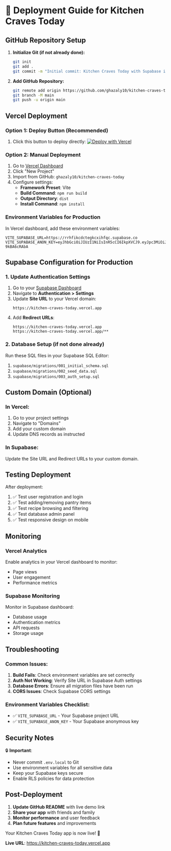 # 🚀 Deployment Guide for Kitchen Craves Today

## GitHub Repository Setup

1. **Initialize Git (if not already done):**
   ```bash
   git init
   git add .
   git commit -m "Initial commit: Kitchen Craves Today with Supabase integration"
   ```

2. **Add GitHub Repository:**
   ```bash
   git remote add origin https://github.com/ghazaly10/kitchen-craves-today.git
   git branch -M main
   git push -u origin main
   ```

## Vercel Deployment

### Option 1: Deploy Button (Recommended)
1. Click this button to deploy directly:
   [![Deploy with Vercel](https://vercel.com/button)](https://vercel.com/new/clone?repository-url=https://github.com/ghazaly10/kitchen-craves-today)

### Option 2: Manual Deployment
1. Go to [Vercel Dashboard](https://vercel.com/dashboard)
2. Click "New Project"
3. Import from GitHub: `ghazaly10/kitchen-craves-today`
4. Configure settings:
   - **Framework Preset**: Vite
   - **Build Command**: `npm run build`
   - **Output Directory**: `dist`
   - **Install Command**: `npm install`

### Environment Variables for Production

In Vercel dashboard, add these environment variables:

```
VITE_SUPABASE_URL=https://rrhfikcdctegkcxihfqc.supabase.co
VITE_SUPABASE_ANON_KEY=eyJhbGciOiJIUzI1NiIsInR5cCI6IkpXVCJ9.eyJpc3MiOiJzdXBhYmFzZSIsInJlZiI6InJyaGZpa2NkY3RlZ2tjeGloZnFjIiwicm9sZSI6ImFub24iLCJpYXQiOjE3NTExOTc5MjMsImV4cCI6MjA2Njc3MzkyM30.nmgiYyjS6Kh24ggWOYYBCQLzobsWz_Fa-9kBA6cRAbA
```

## Supabase Configuration for Production

### 1. Update Authentication Settings
1. Go to your [Supabase Dashboard](https://supabase.com/dashboard)
2. Navigate to **Authentication > Settings**
3. Update **Site URL** to your Vercel domain:
   ```
   https://kitchen-craves-today.vercel.app
   ```
4. Add **Redirect URLs**:
   ```
   https://kitchen-craves-today.vercel.app
   https://kitchen-craves-today.vercel.app/**
   ```

### 2. Database Setup (if not done already)
Run these SQL files in your Supabase SQL Editor:
1. `supabase/migrations/001_initial_schema.sql`
2. `supabase/migrations/002_seed_data.sql`
3. `supabase/migrations/003_auth_setup.sql`

## Custom Domain (Optional)

### In Vercel:
1. Go to your project settings
2. Navigate to "Domains"
3. Add your custom domain
4. Update DNS records as instructed

### In Supabase:
Update the Site URL and Redirect URLs to your custom domain.

## Testing Deployment

After deployment:
1. ✅ Test user registration and login
2. ✅ Test adding/removing pantry items
3. ✅ Test recipe browsing and filtering
4. ✅ Test database admin panel
5. ✅ Test responsive design on mobile

## Monitoring

### Vercel Analytics
Enable analytics in your Vercel dashboard to monitor:
- Page views
- User engagement
- Performance metrics

### Supabase Monitoring
Monitor in Supabase dashboard:
- Database usage
- Authentication metrics
- API requests
- Storage usage

## Troubleshooting

### Common Issues:

1. **Build Fails**: Check environment variables are set correctly
2. **Auth Not Working**: Verify Site URL in Supabase Auth settings
3. **Database Errors**: Ensure all migration files have been run
4. **CORS Issues**: Check Supabase CORS settings

### Environment Variables Checklist:
- ✅ `VITE_SUPABASE_URL` - Your Supabase project URL
- ✅ `VITE_SUPABASE_ANON_KEY` - Your Supabase anonymous key

## Security Notes

🔒 **Important**: 
- Never commit `.env.local` to Git
- Use environment variables for all sensitive data
- Keep your Supabase keys secure
- Enable RLS policies for data protection

## Post-Deployment

1. **Update GitHub README** with live demo link
2. **Share your app** with friends and family
3. **Monitor performance** and user feedback
4. **Plan future features** and improvements

Your Kitchen Craves Today app is now live! 🎉

**Live URL**: https://kitchen-craves-today.vercel.app
